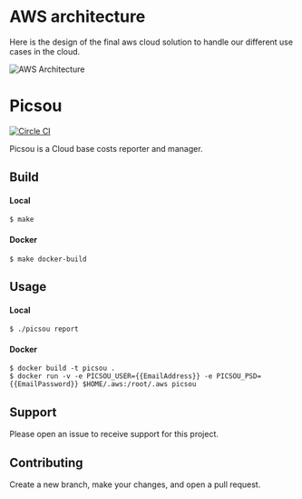 # AWS architecture

Here is the design of the final aws cloud solution to handle our different use cases in the cloud.

![AWS Architecture](https://github.com/scality/picsou/blob/master/docs/aws-architecture.png)

# Picsou

[![Circle CI](http://ci.ironmann.io/gh/scality/picsou.svg?style=svg)](http://ci.ironmann.io/gh/scality/picsou)

Picsou is a Cloud base costs reporter and manager.

## Build

#### Local

```
$ make
```

#### Docker

```
$ make docker-build
```

## Usage

#### Local

```
$ ./picsou report
```

#### Docker

```
$ docker build -t picsou .
$ docker run -v -e PICSOU_USER={{EmailAddress}} -e PICSOU_PSD={{EmailPassword}} $HOME/.aws:/root/.aws picsou
```

## Support

Please open an issue to receive support for this project.

## Contributing

Create a new branch, make your changes, and open a pull request.

